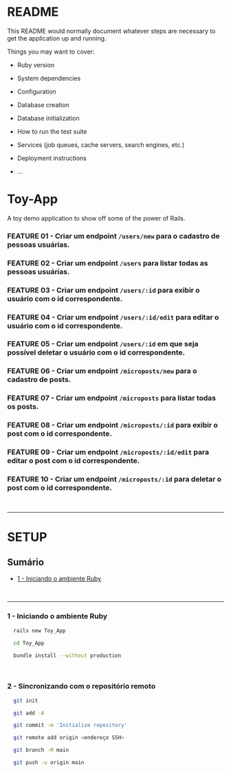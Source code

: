 # README

This README would normally document whatever steps are necessary to get the
application up and running.

Things you may want to cover:

* Ruby version

* System dependencies

* Configuration

* Database creation

* Database initialization

* How to run the test suite

* Services (job queues, cache servers, search engines, etc.)

* Deployment instructions

* ...


# Toy-App
A toy demo application to show off some of the power of Rails.


### FEATURE 01 - Criar um endpoint <code>/users/new</code> para o cadastro de pessoas usuárias.

### FEATURE 02 - Criar um endpoint <code>/users</code> para listar todas as pessoas usuárias.

### FEATURE 03 - Criar um endpoint <code>/users/:id</code> para exibir o usuário com o id correspondente.

### FEATURE 04 - Criar um endpoint <code>/users/:id/edit</code> para editar o usuário com o id correspondente.

### FEATURE 05 - Criar um endpoint <code>/users/:id</code> em que seja possível deletar o usuário com o id correspondente.

### FEATURE 06 - Criar um endpoint <code>/microposts/new</code> para o cadastro de posts.

### FEATURE 07 - Criar um endpoint <code>/microposts</code> para listar todas os posts.

### FEATURE 08 - Criar um endpoint <code>/microposts/:id</code> para exibir o post com o id correspondente.

### FEATURE 09 - Criar um endpoint <code>/microposts/:id/edit</code> para editar o post com o id correspondente.

### FEATURE 10 - Criar um endpoint <code>/microposts/:id</code> para deletar o post com o id correspondente.

<br />

<hr>

# SETUP

## Sumário
- [1 - Iniciando o ambiente Ruby](#1---iniciando-o-ambiente-ruby)


<br />

<hr>

### <strong>1 - Iniciando o ambiente Ruby</strong>

  ```sh
    rails new Toy_App
  ```

  ```sh
    cd Toy_App
  ```

  ```sh
    bundle install --without production
  ```


 <br />

 ### <strong>2 - Sincronizando com o repositório remoto</strong>

  ```sh
    git init
  ```

  ```sh
    git add -A
  ```

  ```sh
    git commit -m 'Initialize repository'
  ```

  ```sh
    git remote add origin <endereço SSH>
  ```

  ```sh
    git branch -M main
  ```
  ```sh
    git push -u origin main
  ```

 <br />


